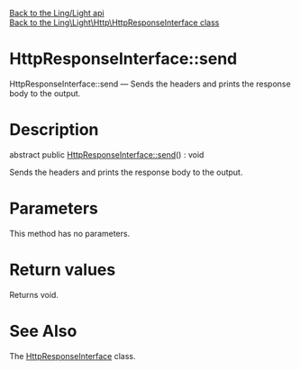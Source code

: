 [Back to the Ling/Light api](https://github.com/lingtalfi/Light/blob/master/doc/api/Ling/Light.md)<br>
[Back to the Ling\Light\Http\HttpResponseInterface class](https://github.com/lingtalfi/Light/blob/master/doc/api/Ling/Light/Http/HttpResponseInterface.md)


HttpResponseInterface::send
================



HttpResponseInterface::send — Sends the headers and prints the response body to the output.




Description
================


abstract public [HttpResponseInterface::send](https://github.com/lingtalfi/Light/blob/master/doc/api/Ling/Light/Http/HttpResponseInterface/send.md)() : void




Sends the headers and prints the response body to the output.




Parameters
================

This method has no parameters.


Return values
================

Returns void.








See Also
================

The [HttpResponseInterface](https://github.com/lingtalfi/Light/blob/master/doc/api/Ling/Light/Http/HttpResponseInterface.md) class.



